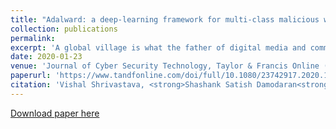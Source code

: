 ```yaml
---
title: "Adalward: a deep-learning framework for multi-class malicious webpage detection"
collection: publications
permalink:
excerpt: 'A global village is what the father of digital media and communications, Marshall McLuhan had dreamt of in the late 1970s. In June 2017, reaching over 51.7% of the global population, the Internet has made it a reality. In past couple of decades, with upsurge of wireless communication technologies, the Internet has spread its web to connect all corners of the world. Its undeniable merits aside, interconnectivity on such a massive scale ushered in a whole new era of rampant malfeasance, characterized by an ever-increasing rate of cyber-crimes. Intrinsically, cyber-security researchers around the globe have been trying to develop several effective mechanisms to deal with the threats posed by cybercriminals. In this paper, we are presenting Adalward – a five-layer deep-learning framework, which has the potential for overcoming most of the challenges faced by such existing systems. Unique framework of Adalward allows it to utilize both static and dynamic web features for making accurate classification decisions with unmatched efficiency. Adalward was trained on one million labelled URLs obtained from numerous trustworthy sources. By the end of its training phase, Adalward achieved an overall detection accuracy of 99.76%, with a negligible false-positive rate of 0.10% and a nominal false-negative rate of 0.14%.'
date: 2020-01-23
venue: 'Journal of Cyber Security Technology, Taylor & Francis Online (UK)'
paperurl: 'https://www.tandfonline.com/doi/full/10.1080/23742917.2020.1714195'
citation: 'Vishal Shrivastava, <strong>Shashank Satish Damodaran<strong> & Megha Kamble (2020) <strong>Adalward:</strong> a deep-learning framework for multi-class malicious webpage detection, <i>Journal of Cyber Security Technology</i>, 4:3, 153-195'<br>
---
```


[Download paper here](https://www.tandfonline.com/doi/full/10.1080/23742917.2020.1714195)
